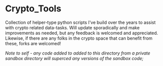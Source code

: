 # Crypto_Tools

Collection of helper-type python scripts I've build over the years to assist with crypto related data-tasks. Will update sporadically and make improvements as needed, but any feedback is welcomed and appreciated. Likewise, if there are any folks in the crypto space that can benefit from these, forks are welcomed!

*Note to self - any code added to added to this directory from a private sandbox directory will superced any versions of the sandbox code;*
